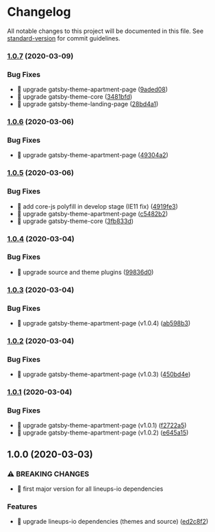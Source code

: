 # Changelog

All notable changes to this project will be documented in this file. See [standard-version](https://github.com/conventional-changelog/standard-version) for commit guidelines.

### [1.0.7](https://github.com/lineups-io/landing-page-site/compare/v1.0.6...v1.0.7) (2020-03-09)


### Bug Fixes

* 🐛 upgrade gatsby-theme-apartment-page ([9aded08](https://github.com/lineups-io/landing-page-site/commit/9aded08aeb67ef04d28a4f5f0ad8075169c3dfc9))
* 🐛 upgrade gatsby-theme-core ([3481bfd](https://github.com/lineups-io/landing-page-site/commit/3481bfdbfb571b6c3816ca5ec9d46be636312535))
* 🐛 upgrade gatsby-theme-landing-page ([28bd4a1](https://github.com/lineups-io/landing-page-site/commit/28bd4a1c7b2da9c5955eea391d2a0a52d718ef5e))

### [1.0.6](https://github.com/lineups-io/landing-page-site/compare/v1.0.5...v1.0.6) (2020-03-06)


### Bug Fixes

* 🐛 upgrade gatsby-theme-apartment-page ([49304a2](https://github.com/lineups-io/landing-page-site/commit/49304a22233b96cad726298f98728abc0cd83bf7))

### [1.0.5](https://github.com/lineups-io/landing-page-site/compare/v1.0.4...v1.0.5) (2020-03-06)


### Bug Fixes

* 🐛 add core-js polyfill in develop stage (IE11 fix) ([4919fe3](https://github.com/lineups-io/landing-page-site/commit/4919fe33bd7e0f27834c928b44ce6d42c07ccea0))
* 🐛 upgrade gatsby-theme-apartment-page ([c5482b2](https://github.com/lineups-io/landing-page-site/commit/c5482b2d749e740fa620196b53dbc9e0ec61a88d))
* 🐛 upgrade gatsby-theme-core ([3fb833d](https://github.com/lineups-io/landing-page-site/commit/3fb833d558b40304a03cf09c7242ef5c89c0ca61))

### [1.0.4](https://github.com/lineups-io/landing-page-site/compare/v1.0.3...v1.0.4) (2020-03-04)


### Bug Fixes

* 🐛 upgrade source and theme plugins ([99836d0](https://github.com/lineups-io/landing-page-site/commit/99836d0de0cc171558f85e7cdeb3ce169efc1ec5))

### [1.0.3](https://github.com/lineups-io/landing-page-site/compare/v1.0.2...v1.0.3) (2020-03-04)


### Bug Fixes

* 🐛 upgrade gatsby-theme-apartment-page (v1.0.4) ([ab598b3](https://github.com/lineups-io/landing-page-site/commit/ab598b316de9890609e67f9f74f28df26eb7febf))

### [1.0.2](https://github.com/lineups-io/landing-page-site/compare/v1.0.1...v1.0.2) (2020-03-04)


### Bug Fixes

* 🐛 upgrade gatsby-theme-apartment-page (v1.0.3) ([450bd4e](https://github.com/lineups-io/landing-page-site/commit/450bd4eb26ec2cae8f87f7ad7e1e6cfdacd110fd))

### [1.0.1](https://github.com/lineups-io/landing-page-site/compare/v1.0.0...v1.0.1) (2020-03-04)


### Bug Fixes

* 🐛 upgrade gatsby-theme-apartment-page (v1.0.1) ([f2722a5](https://github.com/lineups-io/landing-page-site/commit/f2722a53f4e88fc96dabb4d08a08cce2b4d49b48))
* 🐛 upgrade gatsby-theme-apartment-page (v1.0.2) ([e645a15](https://github.com/lineups-io/landing-page-site/commit/e645a15dbda8091b7c8e97fb6e338f4d5a5b1304))

## 1.0.0 (2020-03-03)


### ⚠ BREAKING CHANGES

* 🧨 first major version for all lineups-io dependencies

### Features

* 🎸 upgrade lineups-io dependencies (themes and source) ([ed2c8f2](https://github.com/lineups-io/landing-page-site/commit/ed2c8f21e4eac87b0103fcb81f7c15f86bde8366))
